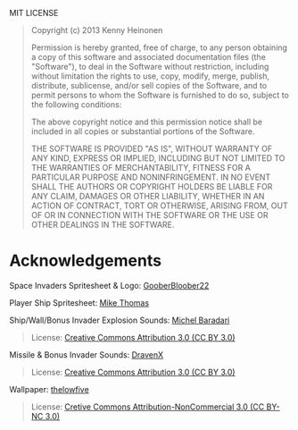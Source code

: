 MIT LICENSE

>Copyright (c) 2013 Kenny Heinonen
>
>Permission is hereby granted, free of charge, to any person obtaining
>a copy of this software and associated documentation files (the
>"Software"), to deal in the Software without restriction, including
>without limitation the rights to use, copy, modify, merge, publish,
>distribute, sublicense, and/or sell copies of the Software, and to
>permit persons to whom the Software is furnished to do so, subject to
>the following conditions:
>
>The above copyright notice and this permission notice shall be included
>in all copies or substantial portions of the Software.
>
>THE SOFTWARE IS PROVIDED "AS IS", WITHOUT WARRANTY OF ANY KIND,
>EXPRESS OR IMPLIED, INCLUDING BUT NOT LIMITED TO THE WARRANTIES OF
>MERCHANTABILITY, FITNESS FOR A PARTICULAR PURPOSE AND NONINFRINGEMENT.
>IN NO EVENT SHALL THE AUTHORS OR COPYRIGHT HOLDERS BE LIABLE FOR ANY
>CLAIM, DAMAGES OR OTHER LIABILITY, WHETHER IN AN ACTION OF CONTRACT,
>TORT OR OTHERWISE, ARISING FROM, OUT OF OR IN CONNECTION WITH THE
>SOFTWARE OR THE USE OR OTHER DEALINGS IN THE SOFTWARE.

# Acknowledgements

Space Invaders Spritesheet & Logo: [GooberBloober22](http://gooperblooper22.deviantart.com/art/Space-Invaders-Sprite-Sheet-135338373)

Player Ship Spritesheet: [Mike Thomas](http://www.atomicrobotdesign.com/)

Ship/Wall/Bonus Invader Explosion Sounds: [Michel Baradari](http://cubeengine.com/forum.php4?action=display_thread&thread_id=2164)

>License: [Creative Commons Attribution 3.0 (CC BY 3.0)](http://creativecommons.org/licenses/by/3.0/)

Missile & Bonus Invader Sounds: [DravenX](http://www.dravenxgames.com/)

>License: [Creative Commons Attribution 3.0 (CC BY 3.0)](http://creativecommons.org/licenses/by/3.0/)

Wallpaper: [thelowfive](http://thelowfive.deviantart.com/art/Space-Invaders-Wallpaper-189560642)

>License: [Cretive Commons Attribution-NonCommercial 3.0 (CC BY-NC 3.0)](http://creativecommons.org/licenses/by-nc/3.0/)
